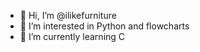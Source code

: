 - 👋 Hi, I’m @ilikefurniture
- 👀 I’m interested in Python and flowcharts
- 🌱 I’m currently learning C


<!---
ilikefurniture/ilikefurniture is a ✨ special ✨ repository because its `README.md` (this file) appears on your GitHub profile.
You can click the Preview link to take a look at your changes.
--->
